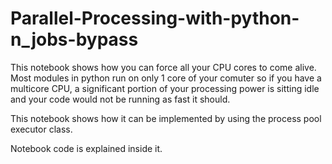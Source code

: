 # Parallel-Processing-with-python-n_jobs-bypass
This notebook shows how you can force all your CPU cores to come alive. 
Most modules in python run on only 1 core of your comuter so if you have a multicore CPU, a significant portion of your processing power is sitting idle and your code would not be running as fast it should.

This notebook shows how it can be implemented by using the process pool executor class.

Notebook code is explained inside it. 
